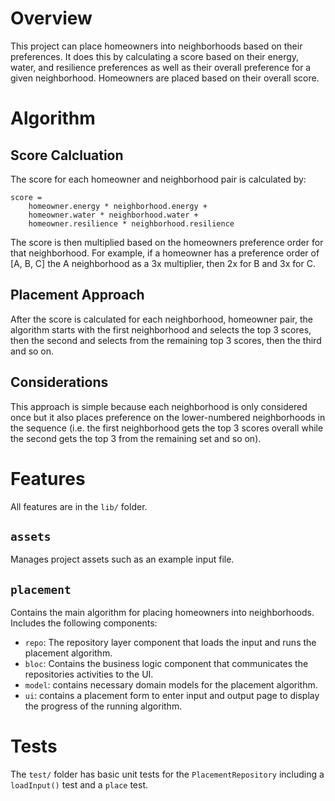 # Overview
This project can place homeowners into neighborhoods based on their preferences. It does this by calculating a score based on their energy, water, and resilience preferences as well as their overall preference for a given neighborhood. Homeowners are placed based on their overall score.

# Algorithm
## Score Calcluation
The score for each homeowner and neighborhood pair is calculated by:
```
score =
    homeowner.energy * neighborhood.energy +
    homeowner.water * neighborhood.water +
    homeowner.resilience * neighborhood.resilience
```
The score is then multiplied based on the homeowners preference order for that neighborhood. For example, if a homeowner has a preference order of [A, B, C] the A neighborhood as a 3x multiplier, then 2x for B and 3x for C.

## Placement Approach
After the score is calculated for each neighborhood, homeowner pair, the algorithm starts with the first neighborhood and selects the top 3 scores, then the second and selects from the remaining top 3 scores, then the third and so on.

## Considerations
This approach is simple because each neighborhood is only considered once but it also places preference on the lower-numbered neighborhoods in the sequence (i.e. the first neighborhood gets the top 3 scores overall while the second gets the top 3 from the remaining set and so on).

# Features
All features are in the `lib/` folder.

## `assets`
Manages project assets such as an example input file.

## `placement`
Contains the main algorithm for placing homeowners into neighborhoods. Includes the following components:
* `repo`: The repository layer component that loads the input and runs the placement algorithm.
* `bloc`: Contains the business logic component that communicates the repositories activities to the UI.
* `model`: contains necessary domain models for the placement algorithm.
* `ui`: contains a placement form to enter input and output page to display the progress of the running algorithm.

# Tests
The `test/` folder has basic unit tests for the `PlacementRepository` including a `loadInput()` test and a `place` test.